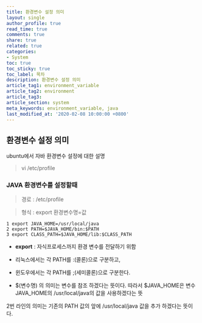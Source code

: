 ```yaml
---
title: 환경변수 설정 의미
layout: single
author_profile: true
read_time: true
comments: true
share: true
related: true
categories:
- System
toc: true
toc_sticky: true
toc_label: 목차
description: 환경변수 설정 의미
article_tag1: environment_variable
article_tag2: environment
article_tag3: 
article_section: system 
meta_keywords: environment_variable, java
last_modified_at: '2020-02-08 10:00:00 +0800'
---
```


## 환경변수 설정 의미

ubuntu에서 자바 환경변수 설정에 대한 설명

> vi /etc/profile


### JAVA 환경변수를 설정할때

> 경로 : /etc/profile

> 형식 : export 환경변수명=값

```
1 export JAVA_HOME=/usr/local/java
2 export PATH=$JAVA_HOME/bin:$PATH
3 export CLASS_PATH=$JAVA_HOME/lib:$CLASS_PATH
```

- **export** : 자식프로세스까지 환경 변수를 전달하기 위함
- 리눅스에서는 각 PATH를 :(콜론)으로 구분하고,
- 윈도우에서는 각 PATH를 ;(세미콜론)으로 구분한다.

- $(변수명) 의 의미는 변수를 참조 하겠다는 뜻이다.
따라서 $JAVA_HOME은 변수 JAVA_HOME의 /usr/local/java의 값을 사용하겠다는 뜻

2번 라인의 의미는 기존의 PATH 값의 앞에 /usr/local/java 값을 추가 하겠다는 뜻이다.